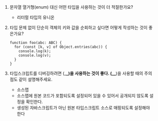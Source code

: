 1. 문자열 열거형(enum) 대신 어떤 타입을 사용하는 것이 더 적절한가요?
   - 리터럴 타입의 유니온
2. 타입 문제 없이 단순히 객체의 키와 값을 순회하고 싶다면 어떻게 작성하는 것이 좋은가요?

   ```tsx
   function foo(abc: ABC) {
     for (const [k, v] of Object.entries(abc)) {
       console.log(k);
       console.log(v);
     }
   }
   ```

3. 타입스크립트를 디버깅하려면 (\_**\_)을 사용하는 것이 좋다.
   (\_\_**)을 사용할 때의 주의점도 같이 설명해주세요.
   - 소스맵
   - 소스맵에 원본 코드가 포함되도록 설정되어 있을 수 있어서 공개되지 않도록 설정을 확인한다.
   - 생성된 자바스크립트가 아닌 원본 타입스크립트 소스로 매핑되도록 설정해야 한다
